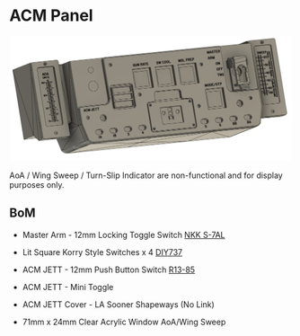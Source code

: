 # ACM Panel

![CAD Example](cad.png)

AoA / Wing Sweep / Turn-Slip Indicator are non-functional and for display purposes only.

## BoM

- Master Arm - 12mm Locking Toggle Switch [NKK S-7AL](https://www.aliexpress.com/item/1005007970489843.html)

- Lit Square Korry Style Switches x 4 [DIY737](https://www.737diysim.com/product-page/custom-dual-colour-korry-replica)

- ACM JETT - 12mm Push Button Switch [R13-85](https://www.aliexpress.com/item/1042107033.html)

- ACM JETT - Mini Toggle

- ACM JETT Cover - LA Sooner Shapeways (No Link)

- 71mm x 24mm Clear Acrylic Window AoA/Wing Sweep
